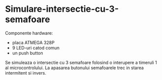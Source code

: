 # Simulare-intersectie-cu-3-semafoare

Componente hardware:
- placa ATMEGA 328P
- 9 LED-uri catod comun
- un push button

Se simuleaza o intersectie cu 3 semafoare folosind o interupere a timeruli 1 al microcontrolului. La apasarea butonului semafoarele trec in starea intermitent si invers.
